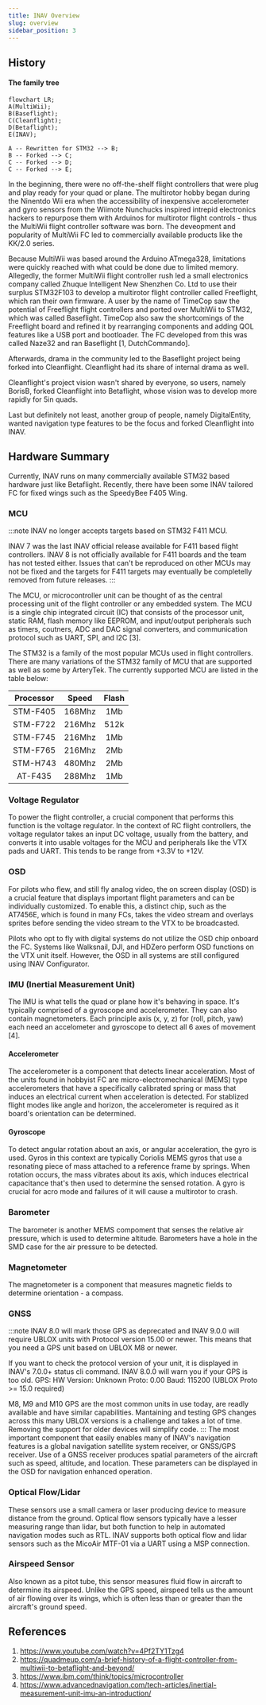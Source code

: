 ```yaml
---
title: INAV Overview
slug: overview
sidebar_position: 3
---
```


## History

#### The family tree
```mermaid
flowchart LR;
A(MultiWii);
B(Baseflight);
C(Cleanflight);
D(Betaflight);
E(INAV);

A -- Rewritten for STM32 --> B;
B -- Forked --> C;
C -- Forked --> D;
C -- Forked --> E;
```

In the beginning, there were no off-the-shelf flight controllers that were plug and play ready for your quad or plane. 
The multirotor hobby began during the Ninentdo Wii era when the accessibility of inexpensive accelerometer and gyro sensors from the Wiimote Nunchucks inspired intrepid electronics hackers to repurpose them with Arduinos for multirotor flight controls - thus the MultiWii flight controller software was born. 
The deveopment and popularity of MultiWii FC led to commercially available products like the KK/2.0 series. 

Because MultiWii was based around the Arduino ATmega328, limitations were quickly reached with what could be done due to limited memory.
Allegedly, the former MultiWii flight controller rush led a small electronics company called Zhuque Intelligent New Shenzhen Co. Ltd to use their surplus STM32F103 to develop a multirotor flight controller called Freeflight, which ran their own firmware. 
A user by the name of TimeCop saw the potential of Freeflight flight controllers and ported over MultiWii to STM32, which was called Baseflight. 
TimeCop also saw the shortcomings of the Freeflight board and refined it by rearranging components and adding QOL features like a USB port and bootloader. 
The FC developed from this was called Naze32 and ran Baseflight [1, DutchCommando].

Afterwards, drama in the community led to the Baseflight project being forked into Cleanflight. 
Cleanflight had its share of internal drama as well.

Cleanflight's project vision wasn't shared by everyone, so users, namely BorisB, forked Cleanflight into Betaflight, whose vision was to develop more rapidly for 5in quads. 

Last but definitely not least, another group of people, namely DigitalEntity, wanted navigation type features to be the focus and forked Cleanflight into INAV.


## Hardware Summary

Currently, INAV runs on many commercially available STM32 based hardware just like Betaflight.
Recently, there have been some INAV tailored FC for fixed wings such as the SpeedyBee F405 Wing.

### MCU
:::note
INAV no longer accepts targets based on STM32 F411 MCU.

INAV 7 was the last INAV official release available for F411 based flight controllers. INAV 8 is not officially available for F411 boards and the team has not tested either. Issues that can't be reproduced on other MCUs may not be fixed and the targets for F411 targets may eventually be completelly removed from future releases.
:::

The MCU, or microcontroller unit can be thought of as the central processing unit of the flight controller or any embedded system.
The MCU is a single chip integrated circuit (IC) that consists of the processor unit, static RAM, flash memory like EEPROM, and input/output peripherals such as timers, coutners, ADC and DAC signal converters, and communication protocol such as UART, SPI, and I2C [3].

The STM32 is a family of the most popular MCUs used in flight controllers.
There are many variations of the STM32 family of MCU that are supported as well as some by ArteryTek. 
The currently supported MCU are listed in the table below:

| Processor | Speed  | Flash |
|:---------:|:------:|:-----:|
| STM-F405  | 168Mhz |  1Mb  |
| STM-F722  | 216Mhz | 512k  |
| STM-F745  | 216Mhz |  1Mb  |
| STM-F765  | 216Mhz |  2Mb  |
| STM-H743  | 480Mhz |  2Mb  |
| AT-F435   | 288Mhz |  1Mb  |


### Voltage Regulator
To power the flight controller, a crucial component that performs this function is the voltage regulator.
In the context of RC flight controllers, the voltage regulator takes an input DC voltage, usually from the battery, and converts it into usable voltages for the MCU and peripherals like the VTX pads and UART. This tends to be range from +3.3V to +12V.

### OSD
For pilots who flew, and still fly analog video, the on screen display (OSD) is a crucial feature that displays important flight parameters and can be individually customized. 
To enable this, a distinct chip, such as the AT7456E, which is found in many FCs, takes the video stream and overlays sprites before sending the video stream to the VTX to be broadcasted.

Pilots who opt to fly with digital systems do not utilize the OSD chip onboard the FC. 
Systems like Walksnail, DJI, and HDZero perform OSD functions on the VTX unit itself. 
However, the OSD in all systems are still configured using INAV Configurator.

### IMU (Inertial Measurement Unit)
The IMU is what tells the quad or plane how it's behaving in space. 
It's typically comprised of a gyroscope and accelerometer.
They can also contain magnetometers.
Each principle axis (x, y, z) for (roll, pitch, yaw) each need an accelometer and gyroscope to detect all 6 axes of movement [4]. 

#### Accelerometer
The accelerometer is a component that detects linear acceleration.
Most of the units found in hobbyist FC are micro-electromechanical (MEMS) type accelerometers that have a specifically calibrated spring or mass that induces an electrical current when acceleration is detected.
For stablized flight modes like angle and horizon, the accelerometer is required as it board's orientation can be determined.

#### Gyroscope
To detect angular rotation about an axis, or angular acceleration, the gyro is used. 
Gyros in this context are typically Coriolis MEMS gyros that use a resonating piece of mass attached to a reference frame by springs.
When rotation occurs, the mass vibrates about its axis, which induces electrical capacitance that's then used to determine the sensed rotation. 
A gyro is crucial for acro mode and failures of it will cause a multirotor to crash. 

### Barometer
The barometer is another MEMS compoment that senses the relative air pressure, which is used to determine altitude.
Barometers have a hole in the SMD case for the air pressure to be detected. 

### Magnetometer
The magnetometer is a component that measures magnetic fields to determine orientation - a compass.

### GNSS
:::note
INAV 8.0 will mark those GPS as deprecated and INAV 9.0.0 will require UBLOX units with Protocol version 15.00 or newer. This means that you need a GPS unit based on UBLOX M8 or newer.

If you want to check the protocol version of your unit, it is displayed in INAV's 7.0.0+ status cli command. INAV 8.0.0 will warn you if your GPS is too old. GPS: HW Version: Unknown Proto: 0.00 Baud: 115200 (UBLOX Proto >= 15.0 required)

M8, M9 and M10 GPS are the most common units in use today, are readly available and have similar capabilities. Mantaining and testing GPS changes across this many UBLOX versions is a challenge and takes a lot of time. Removing the support for older devices will simplify code.
:::
The most important component that easily enables many of INAV's navigation features is a global navigation satellite system receiver, or GNSS/GPS receiver.
Use of a GNSS receiver produces spatial parameters of the aircraft such as speed, altitude, and location. 
These parameters can be displayed in the OSD for navigation enhanced operation. 

### Optical Flow/Lidar
These sensors use a small camera or laser producing device to measure distance from the ground. 
Optical flow sensors typically have a lesser measuring range than lidar, but both function to help in automated navigation modes such as RTL.
INAV supports both optical flow and lidar sensors such as the MicoAir MTF-01 via a UART using a MSP connection.

### Airspeed Sensor
Also known as a pitot tube, this sensor measures fluid flow in aircraft to determine its airspeed. 
Unlike the GPS speed, airspeed tells us the amount of air flowing over its wings, which is often less than or greater than the aircraft's ground speed. 

## References

1. https://www.youtube.com/watch?v=4Pf2TY1Tzg4
1. https://quadmeup.com/a-brief-history-of-a-flight-controller-from-multiwii-to-betaflight-and-beyond/
1. https://www.ibm.com/think/topics/microcontroller
1. https://www.advancednavigation.com/tech-articles/inertial-measurement-unit-imu-an-introduction/